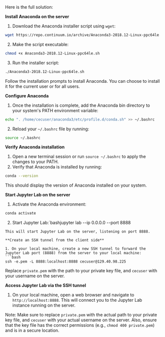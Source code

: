Here is the full solution:

**Install Anaconda on the server**

1. Download the Anaconda installer script using `wget`:
```bash
wget https://repo.continuum.io/archive/Anaconda3-2018.12-Linux-ppc64le.sh
```
2. Make the script executable:
```bash
chmod +x Anaconda3-2018.12-Linux-ppc64le.sh
```
3. Run the installer script:
```bash
./Anaconda3-2018.12-Linux-ppc64le.sh
```
Follow the installation prompts to install Anaconda. You can choose to install it for the current user or for all users.

**Configure Anaconda**

1. Once the installation is complete, add the Anaconda bin directory to your system's PATH environment variable:
```bash
echo ". /home/cecuser/anaconda3/etc/profile.d/conda.sh" >> ~/.bashrc
```
2. Reload your `~/.bashrc` file by running:
```bash
source ~/.bashrc
```
**Verify Anaconda installation**

1. Open a new terminal session or run `source ~/.bashrc` to apply the changes to your PATH.
2. Verify that Anaconda is installed by running:
```bash
conda --version
```
This should display the version of Anaconda installed on your system.

**Start Jupyter Lab on the server**

1. Activate the Anaconda environment:
```bash
conda activate
```
2. Start Jupyter Lab:`bashjupyter lab --ip 0.0.0.0 --port 8888
```
This will start Jupyter Lab on the server, listening on port 8888.

**Create an SSH tunnel from the client side**

1. On your local machine, create a new SSH tunnel to forward the Jupyter Lab port (8888) from the server to your local machine:
```bash
ssh -e.pem -L 8888:localhost:8888 cecuser@129.40.98.225
```
Replace `private.pem` with the path to your private key file, and `cecuser` with your username on the server.

**Access Jupyter Lab via the SSH tunnel**

1. On your local machine, open a web browser and navigate to `http://localhost:8888`. This will connect you to the Jupyter Lab instance running on the server.

Note: Make sure to replace `private.pem` with the actual path to your private key file, and `cecuser` with your actual username on the server. Also, ensure that the key file has the correct permissions (e.g., `chmod 400 private.pem`) and is in a secure location.